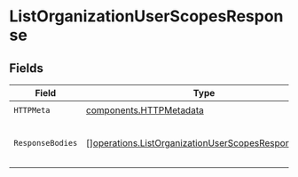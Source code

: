 # ListOrganizationUserScopesResponse


## Fields

| Field                                                                                                                    | Type                                                                                                                     | Required                                                                                                                 | Description                                                                                                              |
| ------------------------------------------------------------------------------------------------------------------------ | ------------------------------------------------------------------------------------------------------------------------ | ------------------------------------------------------------------------------------------------------------------------ | ------------------------------------------------------------------------------------------------------------------------ |
| `HTTPMeta`                                                                                                               | [components.HTTPMetadata](../../models/components/httpmetadata.md)                                                       | :heavy_check_mark:                                                                                                       | N/A                                                                                                                      |
| `ResponseBodies`                                                                                                         | [][operations.ListOrganizationUserScopesResponseBody](../../models/operations/listorganizationuserscopesresponsebody.md) | :heavy_minus_sign:                                                                                                       | A list of scopes assigned to the user.                                                                                   |